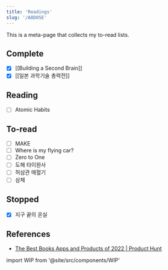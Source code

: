 ```yaml
---
title: 'Readings'
slug: '/A8D05E'
---
```


This is a meta-page that collects my to-read lists.

## Complete

- [x] [[Building a Second Brain]]
- [x] [[일본 과학기술 총력전]]

## Reading

- [ ] Atomic Habits

## To-read

- [ ] MAKE
- [ ] Where is my flying car?
- [ ] Zero to One
- [ ] 도해 타이완사
- [ ] 허삼관 매혈기
- [ ] 삼체

## Stopped

- [x] 지구 끝의 온실

## References

- [The Best Books Apps and Products of 2022 | Product Hunt](https://www.producthunt.com/topics/books?order=most-upvoted)

import WIP from '@site/src/components/WIP'

<WIP />
